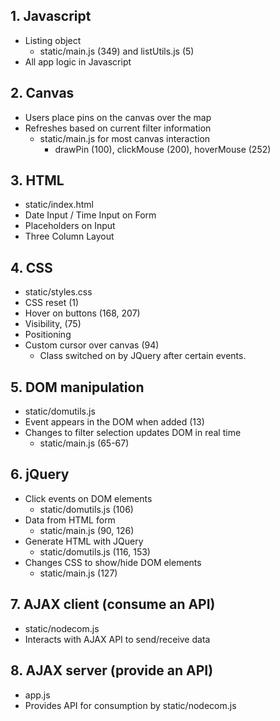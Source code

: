 ## 1. Javascript
* Listing object 
  * static/main.js (349) and listUtils.js (5)
* All app logic in Javascript

## 2. Canvas
* Users place pins on the canvas over the map
* Refreshes based on current filter information
  * static/main.js for most canvas interaction
    * drawPin (100), clickMouse (200), hoverMouse (252)

## 3. HTML 
* static/index.html
* Date Input / Time Input on Form
* Placeholders on Input
* Three Column Layout

## 4. CSS
* static/styles.css
* CSS reset (1)
* Hover on buttons (168, 207)
* Visibility, (75)
* Positioning
* Custom cursor over canvas (94)
  * Class switched on by JQuery after certain events.

## 5. DOM manipulation
* static/domutils.js
* Event appears in the DOM when added (13)
* Changes to filter selection updates DOM in real time
  * static/main.js (65-67)

## 6. jQuery
* Click events on DOM elements
  * static/domutils.js (106)
* Data from HTML form
  * static/main.js (90, 126)
* Generate HTML with JQuery
  * static/domutils.js (116, 153)
* Changes CSS to show/hide DOM elements
  * static/main.js (127)

## 7. AJAX client (consume an API)
* static/nodecom.js
* Interacts with AJAX API to send/receive data 

## 8. AJAX server (provide an API)
* app.js
* Provides API for consumption by static/nodecom.js